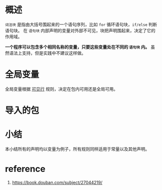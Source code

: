 # 概述
`词法块` 是指由大括号围起来的一个语句序列，比如 `for` 循环语句块，`if/else` 判断语句块。
在 `语句块` 内部声明的变量对外部不可见，块把声明围起来，决定了它的作用域。

**一个程序可以包含多个相同名称的变量，只要这些变量处在不同的 `语句块` 内。** 
虽然语法上支持，但是实践中不建议这样做。

# 全局变量
全局变量根据 [可见行](visable.md) 规则，决定在包内可用还是全局可用。

# 导入的包

# 小结
本小结所有的声明均以变量为例子，所有规则同样适用于常量以及其他声明。

# reference
1. https://book.douban.com/subject/27044219/